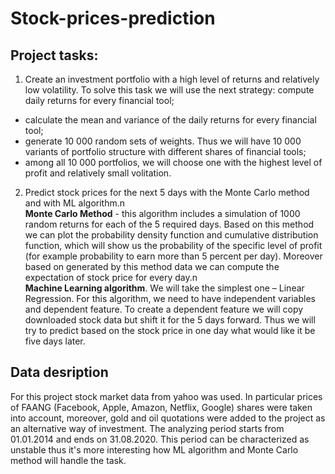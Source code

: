 # Stock-prices-prediction

## Project tasks:
1) Create an investment portfolio with a high level of returns and relatively low volatility. To solve this task we will use the next strategy:
compute daily returns for every financial tool;
* calculate the mean and variance of the daily returns for every financial tool;
* generate 10 000 random sets of weights. Thus we will have 10 000 variants of portfolio structure with different shares of financial tools;
* among all 10 000 portfolios, we will choose one with the highest level of profit and relatively small volitation.
2) Predict stock prices for the next 5 days with the Monte Carlo method and with ML algorithm.n\
__Monte Carlo Method__ - this algorithm includes a simulation of 1000 random returns for each of the 5 required days. Based on this method we can plot the probability density function and cumulative distribution function, which will show us the probability of the specific level of profit (for example probability to earn more than 5 percent per day). Moreover based on generated by this method data we can compute the expectation of stock price for every day.n\
__Machine Learning algorithm__. We will take the simplest one – Linear Regression. For this algorithm, we need to have independent variables and dependent feature. To create a dependent feature we will copy downloaded stock data but shift it for the 5 days forward. Thus we will try to predict based on the stock price in one day what would like it be five days later.

## Data desription
For this project stock market data from yahoo was used. In particular prices of FAANG (Facebook, Apple, Amazon, Netflix, Google) shares were taken into account, moreover, gold and oil quotations were added to the project as an alternative way of investment. The analyzing period starts from 01.01.2014 and ends on 31.08.2020. This period can be characterized as unstable thus it's more interesting how ML algorithm and Monte Carlo method will handle the task.
